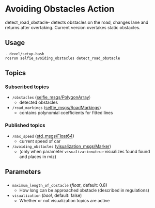 # Avoiding Obstacles Action
detect_road_obstacle- detects obstacles on the road, changes lane and returns after overtaking.
Current version overtakes static obstacles.


## Usage
```
. devel/setup.bash
rosrun selfie_avoiding_obstacles detect_road_obstacle
```
## Topics
### Subscribed topics
- `/obstacles` ([selfie_msgs/PolygonArray](https://github.com/KNR-Selfie/selfie_carolocup2020/wiki/Messages-and-actions))
  - detected obstacles
 - `/road_markings` ([selfie_msgs/RoadMarkings](https://github.com/KNR-Selfie/selfie_carolocup2020/wiki/Messages-and-actions))
   - contains polynomial coefficients for fitted lines
 
### Published topics
- `/max_speed` ([std_msgs/Float64](https://docs.ros.org/api/std_msgs/html/msg/Float64.html))
  - current speed of car
- `/avoiding_obstacles` ([visualization_msgs/Marker](https://docs.ros.org/api/visualization_msgs/html/msg/Marker.html))
  - (only when parameter `visualization=true` visualizes found found and places in rviz)


## Parameters
###
 - `maximum_length_of_obstacle` (*float*, default: 0.8)
   - How long can be approached obstacle (described in regulations)
 - `visualization` (*bool*, default: false)
   - Whether or not visualization topics are active

